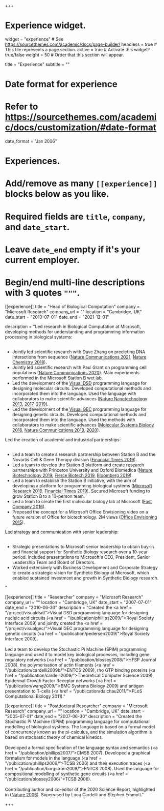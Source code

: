 +++
# Experience widget.
widget = "experience"  # See https://sourcethemes.com/academic/docs/page-builder/
headless = true  # This file represents a page section.
active = true  # Activate this widget? true/false
weight = 50  # Order that this section will appear.

title = "Experience"
subtitle = ""

# Date format for experience
#   Refer to https://sourcethemes.com/academic/docs/customization/#date-format
date_format = "Jan 2006"

# Experiences.
#   Add/remove as many `[[experience]]` blocks below as you like.
#   Required fields are `title`, `company`, and `date_start`.
#   Leave `date_end` empty if it's your current employer.
#   Begin/end multi-line descriptions with 3 quotes `"""`.
[[experience]]
  title = "Head of Biological Computation"
  company = "Microsoft Research"
  company_url = ""
  location = "Cambridge, UK"
  date_start = "2010-07-01"
  date_end = "2021-12-01"

description = "Led research in Biological Computation at Microsoft, developing methods for understanding and programming information processing in biological systems:<br><br><ul> <li>Jointly led scientific research with Dave Zhang on predicting DNA interactions from sequence (<a href = /publication/zhang2021/>Nature Communications 2021</a>, <a href = /publication/zhang2018/>Nature Chemistry 2018</a>).</li><li>Jointly led scientific research with Paul Grant on programming cell populations (<a href = /publication/grant2020/>Nature Communications 2020</a>). Main experiments performed in the Microsoft Station B wet lab. </li> <li>Led the development of the <a href = /project/visualdsd/>Visual DSD</a> programming language for designing molecular circuits. Developed computational methods and incorporated them into the language. Used the language with collaborators to make scientific advances (<a href = /publication/chen2013/>Nature Nanotechnology 2013</a>, <a href = /publication/chatterjee2017/>2017</a>, <a href = /publication/joesaar2019/>2019</a>).</li> <li>Led the development of the <a href = /project/visualgec/>Visual GEC</a> programming language for designing genetic circuits. Developed computational methods and incorporated them into the language. Used the methods with collaborators to make scientific advances (<a href = /publication/grant2016/>Molecular Systems Biology 2016</a>, <a href = /publication/patange2018/>Nature Communications 2018</a>, <a href = /publication/nadezhdin2020/>2020</a>).</li> </ul>Led the creation of academic and industrial partnerships:<br><br> <ul><li>Led a team to create a research partnership between Station B and the Novartis Cell & Gene Therapy division (<a href = /post/financialtimes2019/>Financial Times 2019</a>). </li> <li> Led a team to develop the Station B platform and create research partnerships with Princeton University and Oxford Biomedica (<a href = /post/naturebiotechnology2019/>Nature Biotechnology 2019</a>, <a href = /post/fiercebiotech2019/>Fierce Biotech 2019</a>, <a href = /post/bloomberg2019/>Bloomberg 2019</a>).</li> <li> Led a team to establish the Station B initiative, with the aim of developing a platform for programming biological systems (<a href = /post/msr2019b/>Microsoft Research 2019</a>, <a href = /post/financialtimes2019b/>Financial Times 2019</a>). Secured Microsoft funding to grow Station B to a 10-person team.</li> <li>Led a team to create the first molecular biology lab at Microsoft (<a href = /post/fastcompany2016/>Fast Company 2016</a>). </li> <li>Proposed the concept for a Microsoft Office Envisioning video on a future version of Office for biotechnology. 2M views (<a href = /post/office2015/>Office Envisioning 2015</a>).</li> </ul> Led strategy and communication with senior leadership:<br><br> <ul><li>Strategic presentations to Microsoft senior leadership to obtain buy-in and financial support for Synthetic Biology research over a 10-year period. Included presentations to Microsoft's CEO, President, Senior Leadership Team and Board of Directors.</li><li>Worked extensively with Business Development and Corporate Strategy to create a strategic vision for Synthetic Biology at Microsoft, which enabled sustained investment and growth in Synthetic Biology research.</li></ul>" 



[[experience]]
  title = "Researcher"
  company = "Microsoft Research"
  company_url = ""
  location = "Cambridge, UK"
  date_start = "2007-07-01"
  date_end = "2010-06-30"
  description = "Created the <a href = \"/project/visualdsd/\">Visual DSD</a> programming language for designing nucleic acid circuits (<a href = \"/publication/phillips2009/\">Royal Society Interface 2009</a>) and jointly created the <a href = \"/project/visualgec/\">Visual GEC</a> programming language for designing genetic circuits (<a href = \"/publication/pedersen2009/\">Royal Society Interface 2009</a>). <br><br>Led a team to develop the Stochastic Pi Machine (SPiM) programming language and used it to model key biological processes, including gene regulatory networks (<a href = \"/publication/blossey2008/\">HFSP Journal 2008</a>), the polymerisation of actin filaments (<a href = \"/publication/cardelli2009b/\">ENTCS 2009</a>), rho GTP binding proteins (<a href = \"/publication/cardelli2009/\">Theoretical Computer Science 2009</a>), Epidermal Growth Factor Receptor networks (<a href = \"/publication/wang2009/\">BMC Systems Biology 2009</a>) and antigen presentation to T-cells (<a href = \"/publication/dalchau2011/\">PLoS Computational Biology 2011</a>)."


[[experience]]
  title = "Postdoctoral Researcher"
  company = "Microsoft Research"
  company_url = ""
  location = "Cambridge, UK"
  date_start = "2005-07-01"
  date_end = "2007-06-30"
  description = "Created the Stochastic Pi Machine (SPiM) programming language for computational modelling of biological systems. The language is based on a formal model of concurrency known as the pi-calculus, and the simulation algorithm is based on stochastic theory of chemical kinetics. <br><br>Developed a formal specification of the language syntax and semantics (<a href = \"/publication/phillips2007/\">CMSB 2007</a>). Developed a graphical formalism for models in the language (<a href = \"/publication/phillips2006/\">TCSB 2006</a>) and their execution traces (<a href = \"/publication/borgstrom2008/\">ENTCS 2008</a>). Used the language for compositional modelling of synthetic gene circuits (<a href = \"/publication/blossey2006/\">TCSB 2006</a>). <br><br>Contributing author and co-editor of the 2020 Science Report, highlighted in (<a href = /post/nature2006/>Nature 2006</a>). Supervised by Luca Cardelli and Stephen Emmott."

+++

